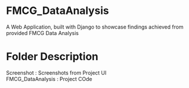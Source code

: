 # FMCG_DataAnalysis
A Web Application, built with Django to showcase findings achieved from provided FMCG Data Analysis

# Folder Description
Screenshot : Screenshots from Project UI<br /> 
FMCG_DataAnalysis : Project COde
